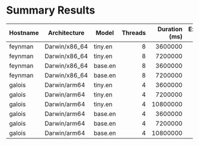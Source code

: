 # Summary Results

| Hostname | Architecture  | Model   | Threads | Duration (ms) | Execution Time (s) |
| -------- | ------------- | ------- | ------: | ------------: | -----------------: |
| feynman  | Darwin/x86_64 | tiny.en |       8 |       3600000 |                156 |
| feynman  | Darwin/x86_64 | tiny.en |       8 |       7200000 |                278 |
| feynman  | Darwin/x86_64 | base.en |       8 |       3600000 |                262 |
| feynman  | Darwin/x86_64 | base.en |       8 |       7200000 |                522 |
| galois   | Darwin/arm64  | tiny.en |       4 |       3600000 |                 83 |
| galois   | Darwin/arm64  | tiny.en |       4 |       7200000 |                144 |
| galois   | Darwin/arm64  | tiny.en |       4 |      10800000 |                213 |
| galois   | Darwin/arm64  | base.en |       4 |       3600000 |                114 |
| galois   | Darwin/arm64  | base.en |       4 |       7200000 |                216 |
| galois   | Darwin/arm64  | base.en |       4 |      10800000 |                305 |

